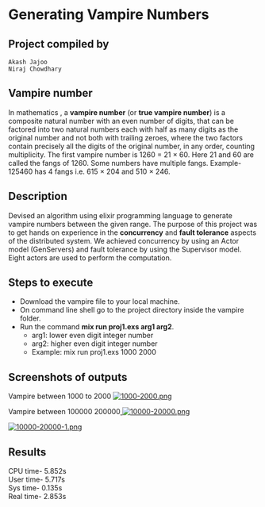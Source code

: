 # Generating Vampire Numbers
	
## Project compiled by
	Akash Jajoo
	Niraj Chowdhary


## Vampire number
In mathematics , a **vampire number** (or **true vampire number**) is a composite natural number with an even number of digits, that can be factored into two natural numbers each with half as many digits as the original number and not both with trailing zeroes, where the two factors contain precisely all the digits of the original number, in any order, counting multiplicity. The first vampire number is 1260 = 21 × 60. Here 21 and 60 are called the fangs of 1260. Some numbers have multiple fangs. Example- 125460 has 4 fangs i.e. 615 × 204 and 510 × 246.

## Description
Devised an algorithm using elixir programming language to 
generate vampire numbers between the given range. The purpose of this project was to get hands on experience in 	the **concurrency** and **fault tolerance** aspects of the distributed system. We achieved concurrency by using an Actor model (GenServers) and fault tolerance by using the Supervisor model. Eight actors are used to perform the computation.

## Steps to execute
* Download the vampire file to your local machine.
* On command line shell go to the project directory inside the vampire folder.
* Run the command **mix run proj1.exs arg1 arg2**.
	* arg1: lower even digit integer number
	* arg2: higher even digit integer number
	* Example: mix run proj1.exs 1000 2000


## Screenshots of outputs

Vampire between 1000 to 2000
[ ![1000-2000.png](https://i.postimg.cc/63MF08Sx/1000-2000.png)](https://postimg.cc/Kkg9c8x0)


Vampire between 100000 200000[
![10000-20000.png](https://i.postimg.cc/Ls6cZkC3/10000-20000.png)](https://postimg.cc/LJwCcPMJ)

[![10000-20000-1.png](https://i.postimg.cc/Kz53s2r2/10000-20000-1.png)](https://postimg.cc/ftJbJ1r2)

## Results
CPU time- 5.852s   
User time- 5.717s   
Sys time- 0.135s  
Real time- 2.853s  